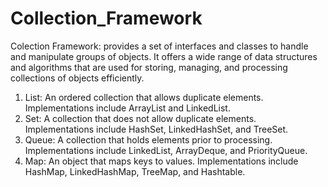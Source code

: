 # Collection_Framework
Colection Framework: provides a set of interfaces and classes to handle and manipulate groups of objects. It offers a wide range of data structures and algorithms that are used for storing, managing, and processing collections of objects efficiently.

1. List: An ordered collection that allows duplicate elements. Implementations include ArrayList and LinkedList.
2. Set: A collection that does not allow duplicate elements. Implementations include HashSet, LinkedHashSet, and TreeSet.
3. Queue: A collection that holds elements prior to processing. Implementations include LinkedList, ArrayDeque, and PriorityQueue.
4. Map: An object that maps keys to values. Implementations include HashMap, LinkedHashMap, TreeMap, and Hashtable.
